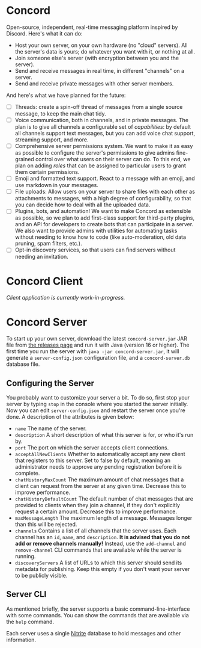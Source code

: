# Concord
Open-source, independent, real-time messaging platform inspired by Discord. Here's what it can do:

- Host your own server, on your own hardware (no "cloud" servers). All the server's data is yours; do whatever you want with it, or nothing at all.
- Join someone else's server (with encryption between you and the server).
- Send and receive messages in real time, in different "channels" on a server.
- Send and receive private messages with other server members.

And here's what we have planned for the future:
- [ ] Threads: create a spin-off thread of messages from a single source message, to keep the main chat tidy.
- [ ] Voice communication, both in channels, and in private messages. The plan is to give all channels a configurable set of *capabilities*: by default all channels support text messages, but you can add voice chat support, streaming support, and more.
- [ ] Comprehensive server permissions system. We want to make it as easy as possible to configure the server's permissions to give admins fine-grained control over what users on their server can do. To this end, we plan on adding *roles* that can be assigned to particular users to grant them certain permissions.
- [ ] Emoji and formatted text support. React to a message with an emoji, and use markdown in your messages.
- [ ] File uploads: Allow users on your server to share files with each other as attachments to messages, with a high degree of configurability, so that you can decide how to deal with all the uploaded data.
- [ ] Plugins, bots, and automation! We want to make Concord as extensible as possible, so we plan to add first-class support for third-party plugins, and an API for developers to create bots that can participate in a server. We also want to provide admins with utilities for automating tasks without needing to know how to code (like auto-moderation, old data pruning, spam filters, etc.).
- [ ] Opt-in discovery services, so that users can find servers without needing an invitation.

# Concord Client

*Client application is currently work-in-progress.*

# Concord Server
To start up your own server, download the latest `concord-server.jar` JAR file from [the releases page](https://github.com/andrewlalis/Concord/releases) and run it with Java (version 16 or higher). The first time you run the server with `java -jar concord-server.jar`, it will generate a `server-config.json` configuration file, and a `concord-server.db` database file.

## Configuring the Server

You probably want to customize your server a bit. To do so, first stop your server by typing `stop` in the console where you started the server initially. Now you can edit `server-config.json` and restart the server once you're done. A description of the attributes is given below:

- `name` The name of the server.
- `description` A short description of what this server is for, or who it's run by.
- `port` The port on which the server accepts client connections.
- `acceptAllNewClients` Whether to automatically accept any new client that registers to this server. Set to false by default, meaning an administrator needs to approve any pending registration before it is complete.
- `chatHistoryMaxCount` The maximum amount of chat messages that a client can request from the server at any given time. Decrease this to improve performance.
- `chatHistoryDefaultCount` The default number of chat messages that are provided to clients when they join a channel, if they don't explicitly request a certain amount. Decrease this to improve performance.
- `maxMessageLength` The maximum length of a message. Messages longer than this will be rejected.
- `channels` Contains a list of all channels that the server uses. Each channel has an `id`, `name`, and `description`. **It is advised that you do not add or remove channels manually!** Instead, use the `add-channel` and `remove-channel` CLI commands that are available while the server is running.
- `discoveryServers` A list of URLs to which this server should send its metadata for publishing. Keep this empty if you don't want your server to be publicly visible.

## Server CLI

As mentioned briefly, the server supports a basic command-line-interface with some commands. You can show the commands that are available via the `help` command.

Each server uses a single [Nitrite](https://www.dizitart.org/nitrite-database/#what-is-nitrite) database to hold messages and other information.
